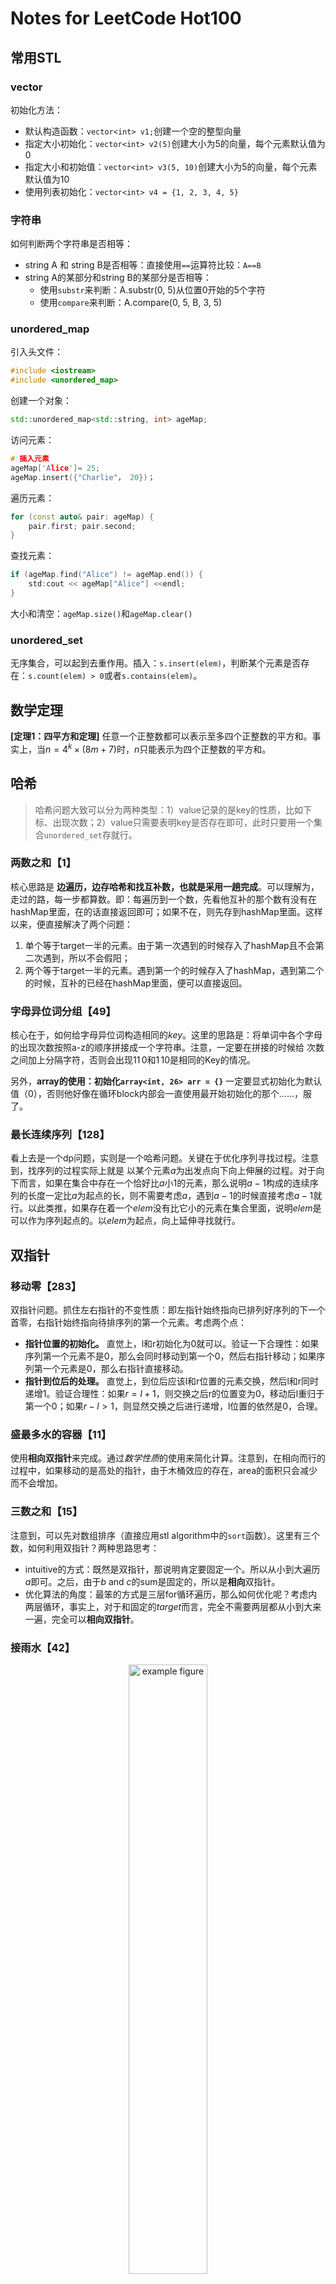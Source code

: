 # Notes for LeetCode Hot100

## 常用STL

### vector

初始化方法：

- 默认构造函数：`vector<int> v1;`创建一个空的整型向量
- 指定大小初始化：`vector<int> v2(5)`创建大小为5的向量，每个元素默认值为0
- 指定大小和初始值：`vector<int> v3(5, 10)`创建大小为5的向量，每个元素默认值为10
- 使用列表初始化：`vector<int> v4 = {1, 2, 3, 4, 5}`

### 字符串

如何判断两个字符串是否相等：

- string A 和 string B是否相等：直接使用`==`运算符比较：`A==B`
- string A的某部分和string B的某部分是否相等：
    - 使用`substr`来判断：A.substr(0, 5)从位置0开始的5个字符
    - 使用`compare`来判断：A.compare(0, 5, B, 3, 5)   

### unordered_map

引入头文件：

```cpp
#include <iostream>
#include <unordered_map>
```

创建一个对象：

```cpp
std::unordered_map<std::string, int> ageMap;
```

访问元素：

```cpp
# 插入元素
ageMap['Alice']= 25;
ageMap.insert({"Charlie"， 20})；
```

遍历元素：

```cpp
for (const auto& pair: ageMap) {
    pair.first; pair.second;
}
```

查找元素：

```cpp
if (ageMap.find("Alice") != ageMap.end()) {
    std:cout << ageMap["Alice"] <<endl;
}
```

大小和清空：`ageMap.size()`和`ageMap.clear()`

### unordered_set

无序集合，可以起到去重作用。插入：`s.insert(elem)`，判断某个元素是否存在：`s.count(elem) > 0`或者`s.contains(elem)`。

## 数学定理

**[定理1：四平方和定理]**   任意一个正整数都可以表示至多四个正整数的平方和。事实上，当$n=4^k \times (8m+7)$时，$n$只能表示为四个正整数的平方和。

## 哈希

> 哈希问题大致可以分为两种类型：1）value记录的是key的性质，比如下标、出现次数；2）value只需要表明key是否存在即可，此时只要用一个集合`unordered_set`存就行。

### 两数之和【1】

核心思路是 **边遍历，边存哈希和找互补数，也就是采用一趟完成**。可以理解为，走过的路，每一步都算数。即：每遍历到一个数，先看他互补的那个数有没有在hashMap里面，在的话直接返回即可；如果不在，则先存到hashMap里面。这样以来，便直接解决了两个问题：

1. 单个等于target一半的元素。由于第一次遇到的时候存入了hashMap且不会第二次遇到，所以不会假阳；
2. 两个等于target一半的元素。遇到第一个的时候存入了hashMap，遇到第二个的时候，互补的已经在hashMap里面，便可以直接返回。

### 字母异位词分组【49】

核心在于，如何给字母异位词构造相同的$key$。这里的思路是：将单词中各个字母的出现次数按照a-z的顺序拼接成一个字符串。注意，一定要在拼接的时候给 次数 之间加上分隔字符，否则会出现$11\,0$和$1\,10$是相同的Key的情况。

另外，**array的使用：初始化`array<int, 26> arr = {}`** 一定要显式初始化为默认值（0），否则他好像在循环block内部会一直使用最开始初始化的那个……，服了。

### 最长连续序列【128】

看上去是一个dp问题，实则是一个哈希问题。关键在于优化序列寻找过程。注意到，找序列的过程实际上就是 以某个元素$a$为出发点向下向上伸展的过程。对于向下而言，如果在集合中存在一个恰好比$a$小1的元素，那么说明$a-1$构成的连续序列的长度一定比$a$为起点的长，则不需要考虑$a$，遇到$a-1$的时候直接考虑$a-1$就行。以此类推，如果存在着一个$elem$没有比它小的元素在集合里面，说明$elem$是可以作为序列起点的。以$elem$为起点，向上延伸寻找就行。

## 双指针

### 移动零【283】

双指针问题。抓住左右指针的不变性质：即左指针始终指向已排列好序列的下一个首零，右指针始终指向待排序列的第一个元素。考虑两个点：

- **指针位置的初始化。** 直觉上，l和r初始化为0就可以。验证一下合理性：如果序列第一个元素不是0，那么会同时移动到第一个0，然后右指针移动；如果序列第一个元素是0，那么右指针直接移动。
- **指针到位后的处理。** 直觉上，到位后应该l和r位置的元素交换，然后l和r同时递增1。验证合理性：如果$r = l + 1$，则交换之后r的位置变为0，移动后l重归于第一个0；如果$r - l > 1$，则显然交换之后进行递增，l位置的依然是0，合理。

### 盛最多水的容器【11】

使用**相向双指针**来完成。通过*数学性质*的使用来简化计算。注意到，在相向而行的过程中，如果移动的是高处的指针，由于木桶效应的存在，area的面积只会减少而不会增加。

### 三数之和【15】

注意到，可以先对数组排序（直接应用stl algorithm中的`sort`函数）。这里有三个数，如何利用双指针？两种思路思考：

- intuitive的方式：既然是双指针，那说明肯定要固定一个。所以从小到大遍历$a$即可。之后，由于$b$ and $c$的sum是固定的，所以是**相向**双指针。
- 优化算法的角度：最笨的方式是三层for循环遍历，那么如何优化呢？考虑内两层循环，事实上，对于和固定的$target$而言，完全不需要两层都从小到大来一遍，完全可以**相向双指针**。

### 接雨水【42】
<p align="center">
    <img src="rainwatertrap.png" width="50%" alt="example figure">
</p>

[CoolApply公众号对于双指针的解决攻略](https://mp.weixin.qq.com/s/adHMfC0Fu1BC7Puqj2exzQ)，其中含有接雨水的思路解析。核心破题点：**正难则反**。如果直接考虑每个坑能装多少水，显然很麻烦，因为要全面考虑坑的形状，这太离谱了；于是我们换个角度，考虑每个柱子能贡献多少水量。
观察性质，可以发现，每个柱子能够贡献的水量按照如下方式得到：$$w[i] = \text{min}(lmax, rmax) - height[i]$$

#### 法1：动态规划

我们可以先用动态规划的思想，求出每个位置的`lmax`和`rmax`，然后累加每个位置的柱子贡献的水量。

```cpp
int trap(vector<int>& height) {
    int n = height.size();

    int* lmax = new int[n]{0};
    lmax[0] = height[0];
    int* rmax = new int[n]{0};
    rmax[n - 1] = height[n - 1];

    for (int i = 1; i < n; i++) {
        lmax[i] = max(lmax[i - 1], height[i]);
    }
    for (int i = n - 2; i >= 0; i--) {
        rmax[i] = max(rmax[i + 1], height[i]);
    }

    int res = 0;
    for (int i = 0; i < n; i++) {
        res += min(lmax[i], rmax[i]) - height[i];
    }

    return res;
}     
``` 

#### 法2：双指针

由于动态规划会带来比较大的空间占用，所以可否采用**边走边算**的思路来完成呢？当然可以，也就是使用双指针，边算$lmax$和$rmax$，边得到蓄水量。考虑其正确性：首先，由于我们并不关心$lmax$和$rmax$的值，只关注小的那个是多少，所以，考虑$\text{lmax}[l] < \text{rmax}[r]$下的两种情况：

- 在l和r中间存在一个位置mid，使得$height[mid]$小于$rmax[r]$，此时，由于找的是位置i往右的max值，所以一定大于等于$rmax[r]$
- 在l和r中间存在一个位置mid，使得$height[mid]$大于等于$rmax[r]$，此时，$lmax[l]$依然是较小的那个。

```cpp
int trap(vector<int>& height) {
    int l = 0, r = height.size() - 1;
    int lmax = height[l], rmax = height[r];
    int res = 0;

    while (l < r) {
        if (lmax < rmax) {
            res += lmax - height[l];
            l++;
            lmax = max(lmax, height[l]);
        }
        else {
            res += rmax - height[r];
            r--;
            rmax = max(rmax, height[r]);
        }
    }

    return res;
}
```

同时注意到，双指针其实更快（完全的$O(n)实现），而动态规划要$O(3n)$，是同数量级下的不同系数之间的运行效率区别。

#### 法3：栈
<p align="center">
    <img src="rainwatertrap-2.png" width="50%" alt="example figure">
</p>

emmm...，个人认为栈的思路不如前两种好理解。如上图所示，把竖直方向上的思考角度变为横向的思考角度。注意到，每一块水坑的构成其实从左往右看都可以视为一个**单调栈**，一个柱子右侧容纳的水量取决于何时遇到比它高的柱子，故可以编写如下程序进行解决：

```cpp
int trap(vector<int>& height) {
    int res = 0;
    vector<int> stack = {};

    for (int i = 0; i < height.size(); i++) {
        while (stack.size() != 0 && height[stack.back()] < height[i]) {
            int low = height[stack.back()];
            stack.pop_back();
            if (stack.size() == 0) break;
            int high = min(height[i], height[stack.back()]);
            res += (high - low) * (i - stack.back() - 1);
        }
        stack.push_back(i);
    }
    
    return res;
}
```

## 动态规划

### 爬楼梯【70】 | 杨辉三角【118】

很简单。爬到第$n$阶的方法数等于爬到第$n-1$阶的方法数加上爬到第$n-2$阶的方法数；杨辉三角则相当于一个二维dp的题目，直接按照二维dp的思路处理即可。

### 打家劫舍【198】

**一种dp范式: `dp[i][0]`和`dp[i][1]`。** 至于dp的更新思路，比较简单，如果位置$i$不抢劫，则上一个抢的位置可能是$i-1$也可能是$i-2$，分别对应$dp[i-1][1]$和$dp[i-1][0]$；如果位置$i$抢劫，则前面的方式只有一种，那就是$i-1$位置不抢劫，即$dp[i-1][0] + nums[i]$。

### 完全平方数【279】

核心公式：
$$
 f[i] = 1 + \text{min}_{j=1}^{\sqrt{i}}f[i - j*j]
$$

